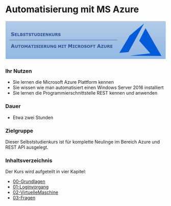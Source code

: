 # **Automatisierung mit MS Azure**<br>

![Logo Selbststudienkurs](Bilder/VA_GitHub_Logo.bmp)


### **Ihr Nutzen**

- Sie lernen die Microsoft Azure Plattform kennen
- Sie wissen wie man automatisiert einen Windows Server 2016 installiert
- Sie lernen die Programmierschnittstelle REST kennen und anwenden

### **Dauer**
- Etwa zwei Stunden

### **Zielgruppe**
Dieser Selbststudienkurs ist für komplette Neulinge im Bereich Azure und REST API ausgelegt.

### **Inhaltsverzeichnis**
Der Kurs wird aufgeteilt in vier Kapitel:<br>

- [00-Grundlagen](00-Grundlagen/)
- [01-Loginvorgang](01-Loginvorgang/)
- [02-VirtuelleMaschine](02-VirtuelleMaschine/)
- [03-Fragen](03-Fragen/)